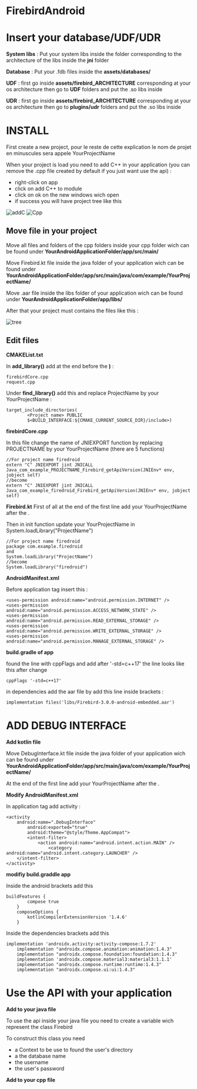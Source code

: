 # FirebirdAndroid

# Insert your database/UDF/UDR

**System libs** :
Put your system libs inside the folder corresponding to the architecture of the libs inside the **jni** folder

**Database** :
Put your .fdb files inside the **assets/databases/**

**UDF** :
first go inside **assets/firebird_ARCHITECTURE** corresponding at your os architecture then go to **UDF** folders and put the .so libs inside

**UDR** :
first go inside **assets/firebird_ARCHITECTURE** corresponding at your os architecture then go to **plugins/udr** folders and put the .so libs inside

# INSTALL
First create a new project, pour le reste de cette explication le nom de projet en minuscules sera appele YourProjectName

When your project is load you need to add C++ in your application (you can remove the .cpp file created by default if you just want use the api) :

* right-click on app
* click on add C++ to module
* click on ok on the new windows wich open
* if success you will have project tree like this

![addC](./Img/C++.png)
![Cpp](./Img/cppFolder.png)

  
## Move file in your project

Move all files and folders of the cpp folders inside your cpp folder wich can be found under **YourAndroidApplicationFolder/app/src/main/**

Move Firebird.kt file inside the java folder of your application wich can be found under **YourAndroidApplicationFolder/app/src/main/java/com/example/YourProjectName/**

Move .aar file inside the libs folder of your application wich can be found under **YourAndroidApplicationFolder/app/libs/**

After that your project must contains the files like this :

![tree](./Img/tree.png)

## Edit files

**CMAKEList.txt**

In **add_library()** add at the end before the **)** :

```
firebirdCore.cpp
request.cpp
```

Under **find_library()** add this and replace ProjectName by your YourProjectName :

```
target_include_directories(
        <Project name> PUBLIC
        $<BUILD_INTERFACE:${CMAKE_CURRENT_SOURCE_DIR}/include>)
```

**firebirdCore.cpp**

In this file change the name of JNIEXPORT function by replacing PROJECTNAME by your YourProjectName (there are 5 functions)

```
//For project name firedroid
extern "C" JNIEXPORT jint JNICALL Java_com_example_PROJECTNAME_Firebird_getApiVersion(JNIEnv* env, jobject self)
//become
extern "C" JNIEXPORT jint JNICALL Java_com_example_firedroid_Firebird_getApiVersion(JNIEnv* env, jobject self)
```

**Firebird.kt**
First of all at the end of the first line add your YourProjectName after the .

Then in init function update your YourProjectName in System.loadLibrary("ProjectName")

```
//For project name firedroid
package com.example.firedroid
and
System.loadLibrary("ProjectName")
//become
System.loadLibrary("firedroid")
```

**AndroidManifest.xml**

Before application tag insert this :

```
<uses-permission android:name="android.permission.INTERNET" />
<uses-permission android:name="android.permission.ACCESS_NETWORK_STATE" />
<uses-permission android:name="android.permission.READ_EXTERNAL_STORAGE" />
<uses-permission android:name="android.permission.WRITE_EXTERNAL_STORAGE" />
<uses-permission android:name="android.permission.MANAGE_EXTERNAL_STORAGE" />
```

**build.gradle of app**

found the line with cppFlags and add after '-std=c++17'
the line looks like this after change
```
cppFlags '-std=c++17'
```
in dependencies add the aar file by add this line inside brackets :

```
implementation files('libs/Firebird-3.0.0-android-embedded.aar')
```

# ADD DEBUG INTERFACE

**Add kotlin file**

Move DebugInterface.kt file inside the java folder of your application wich can be found under **YourAndroidApplicationFolder/app/src/main/java/com/example/YourProjectName/**

At the end of the first line add your YourProjectName after the .

**Modify AndroidManifest.xml**

In application tag add activity :

```
<activity
	android:name=".DebugInterface"
        android:exported="true"
        android:theme="@style/Theme.AppCompat">
        <intent-filter>
        	<action android:name="android.intent.action.MAIN" />
                <category android:name="android.intent.category.LAUNCHER" />
	</intent-filter>
</activity>
```

**modifiy build.graddle app**

Inside the android brackets add this

```
buildFeatures {
        compose true
    }
    composeOptions {
        kotlinCompilerExtensionVersion '1.4.6'
    }
```
Inside the dependencies brackets add this

```
implementation 'androidx.activity:activity-compose:1.7.2'
    implementation "androidx.compose.animation:animation:1.4.3"
    implementation "androidx.compose.foundation:foundation:1.4.3"
    implementation 'androidx.compose.material3:material3:1.1.1'
    implementation "androidx.compose.runtime:runtime:1.4.3"
    implementation "androidx.compose.ui:ui:1.4.3"
```

# Use the API with your application
**Add to your java file**

To use the api inside your java file you need to create a variable wich represent the class Firebird

To construct this class you need 
* a Context to be use to found the user's directory
* a the database name
* the username
* the user's password

**Add to your cpp file**
